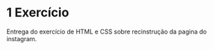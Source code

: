 

# 1 Exercício



Entrega do exercício de HTML e CSS sobre recinstrução da pagina do instagram.

## 
